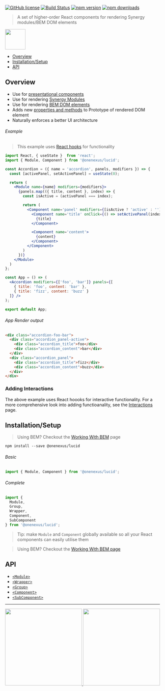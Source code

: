 [![GitHub license](https://img.shields.io/badge/license-MIT-blue.svg)](https://github.com/One-Nexus/Lucid/blob/master/LICENSE)
[![Build Status](https://travis-ci.com/One-Nexus/Lucid.svg?branch=master)](https://travis-ci.com/One-Nexus/Lucid)
[![npm version](https://badge.fury.io/js/%40onenexus%2Flucid.svg)](https://www.npmjs.com/package/@onenexus/lucid)
[![npm downloads](https://img.shields.io/npm/dm/@onenexus/lucid.svg)](https://www.npmjs.com/package/@onenexus/lucid)

> A set of higher-order React components for rendering Synergy modules/BEM DOM elements

<img height="66px" src="http://www.onenexus.io/lucid/images/lucid-logo.png" /><br>

* [Overview](#overview)
* [Installation/Setup](#installationsetup)
* [API](#api)

## Overview

* Use for [presentational components](https://medium.com/@dan_abramov/smart-and-dumb-components-7ca2f9a7c7d0)
* Use for rendering [Synergy Modules](https://github.com/One-Nexus/Synergy/wiki/About-Synergy)
* Use for rendering [BEM DOM elements](https://github.com/One-Nexus/Lucid/wiki/Working-With-BEM)
* Adds new [properties and methods](https://github.com/One-Nexus/Lucid/wiki/Interactions#new-element-prototype-propertiesmethods) to Prototype of rendered DOM element
* Naturally enforces a better UI architecture

###### Example

> This example uses [React hooks](https://reactjs.org/docs/hooks-overview.html#state-hook) for functionality

```jsx
import React, { useState }  from 'react';
import { Module, Component } from '@onenexus/lucid';

const Accordion = ({ name = 'accordion', panels, modifiers }) => {
  const [activePanel, setActivePanel] = useState(0);

  return (
    <Module name={name} modifiers={modifiers}>
      {panels.map(({ title, content }, index) => {
        const isActive = (activePanel === index);

        return (
          <Component name='panel' modifiers={[isActive ? 'active' : '']}>
            <Component name='title' onClick={() => setActivePanel(index)}>
              {title}
            </Component>

            <Component name='content'>
              {content}
            </Component>
          </Component>
        )
      })}
    </Module>
  )
};

const App = () => (
  <Accordion modifiers={['foo', 'bar']} panels={[
    { title: 'foo', content: 'bar' },
    { title: 'fizz', content: 'buzz' }
  ]} />
);

export default App;
```

###### App Render output

```html
<div class="accordion-foo-bar">
  <div class="accordion_panel-active">
    <div class="accordion_title">foo</div>
    <div class="accordion_content">bar</div>
  </div>
  <div class="accordion_panel">
    <div class="accordion_title">fizz</div>
    <div class="accordion_content">buzz</div>
  </div>
</div>
```

### Adding Interactions

The above example uses React hoooks for interactive functionality. For a more comprehensive look into adding functioanality, see the [Interactions](Interactions) page.

## Installation/Setup

> Using BEM? Checkout the [Working With BEM](https://github.com/One-Nexus/Lucid/wiki/Working-With-BEM) page

```
npm install --save @onenexus/lucid
```

###### Basic

```js
import { Module, Component } from '@onenexus/lucid';
```

###### Complete

```js
import { 
  Module, 
  Group, 
  Wrapper, 
  Component,
  SubComponent
} from '@onenexus/lucid';
```

> Tip: make `Module` and `Component` globally available so all your React components can easily utilise them

> Using BEM? Checkout the [Working With BEM page](https://github.com/One-Nexus/Lucid/wiki/Working-With-BEM)

## API

* [`<Module>`](Module)
* [`<Wrapper>`](Wrapper)
* [`<Group>`](Group)
* [`<Component>`](Component)
* [`<SubComponent>`](SubComponent)

---

<a href="https://twitter.com/ESR360">
    <img src="http://edmundreed.com/assets/images/twitter.gif?v=1" width="250px" />
</a>
<a href="https://github.com/ESR360">
    <img src="http://edmundreed.com/assets/images/github.gif?v=1" width="250px" />
</a>
